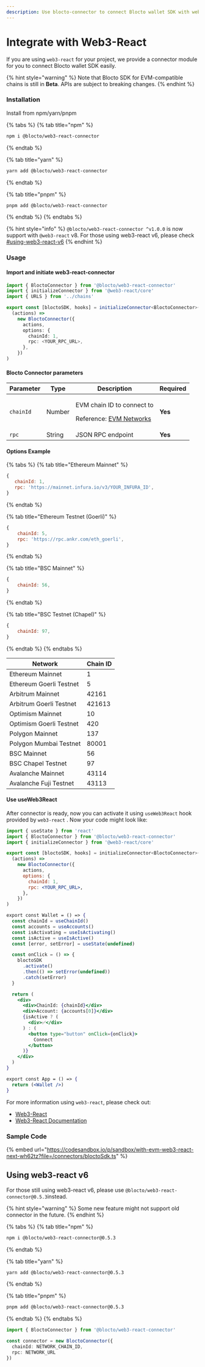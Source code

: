 ```yaml
---
description: Use blocto-connector to connect Blocto wallet SDK with web3-react easily
---
```


# Integrate with Web3-React

If you are using `web3-react` for your project, we provide a connector module for you to connect Blocto wallet SDK easily.

{% hint style="warning" %}
Note that Blocto SDK for EVM-compatible chains is still in **Beta**. APIs are subject to breaking changes.
{% endhint %}

### Installation

Install from npm/yarn/pnpm

{% tabs %}
{% tab title="npm" %}
```bash
npm i @blocto/web3-react-connector
```
{% endtab %}

{% tab title="yarn" %}
```bash
yarn add @blocto/web3-react-connector
```
{% endtab %}

{% tab title="pnpm" %}
```bash
pnpm add @blocto/web3-react-connector
```
{% endtab %}
{% endtabs %}

{% hint style="info" %}
`@blocto/web3-react-connector ^v1.0.0` is now support with `@web3-react` v8. For those using web3-react v6, please check [#using-web3-react-v6](integrate-with-web3-react.md#using-web3-react-v6 "mention")
{% endhint %}

### Usage

#### Import and initiate web3-react-connector

```typescript
import { BloctoConnector } from '@blocto/web3-react-connector'
import { initializeConnector } from '@web3-react/core'
import { URLS } from '../chains'

export const [bloctoSDK, hooks] = initializeConnector<BloctoConnector>(
  (actions) =>
    new BloctoConnector({
      actions,
      options: {
        chainId: 1,
        rpc: <YOUR_RPC_URL>,
      },
    })
)
```

#### Blocto Connector parameters

| Parameter | Type   | Description                                                                                            | Required |
| --------- | ------ | ------------------------------------------------------------------------------------------------------ | -------- |
| `chainId` | Number | <p>EVM chain ID to connect to</p><p>Reference: <a href="https://chainid.network/">EVM Networks</a></p> | **Yes**  |
| `rpc`     | String | JSON RPC endpoint                                                                                      | **Yes**  |

#### Options Example

{% tabs %}
{% tab title="Ethereum Mainnet" %}
```javascript
{
   chainId: 1,
   rpc: 'https://mainnet.infura.io/v3/YOUR_INFURA_ID',
}
```
{% endtab %}

{% tab title="Ethereum Testnet (Goerli)" %}
```javascript
{
    chainId: 5,
    rpc: 'https://rpc.ankr.com/eth_goerli',
}
```
{% endtab %}

{% tab title="BSC Mainnet" %}
```javascript
{
    chainId: 56,
}
```
{% endtab %}

{% tab title="BSC Testnet (Chapel)" %}
```javascript
{
    chainId: 97,
}
```
{% endtab %}
{% endtabs %}

| Network                 | Chain ID |
| ----------------------- | -------- |
| Ethereum Mainnet        | 1        |
| Ethereum Goerli Testnet | 5        |
| Arbitrum Mainnet        | 42161    |
| Arbitrum Goerli Testnet | 421613   |
| Optimism Mainnet        | 10       |
| Optimism Goerli Testnet | 420      |
| Polygon Mainnet         | 137      |
| Polygon Mumbai Testnet  | 80001    |
| BSC Mainnet             | 56       |
| BSC Chapel Testnet      | 97       |
| Avalanche Mainnet       | 43114    |
| Avalanche Fuji Testnet  | 43113    |

#### Use useWeb3React

After connector is ready, now you can activate it using `useWeb3React` hook provided by `web3-react` . Now your code might look like:

```jsx
import { useState } from 'react'
import { BloctoConnector } from '@blocto/web3-react-connector'
import { initializeConnector } from '@web3-react/core'

export const [bloctoSDK, hooks] = initializeConnector<BloctoConnector>(
  (actions) =>
    new BloctoConnector({
      actions,
      options: {
        chainId: 1,
        rpc: <YOUR_RPC_URL>,
      },
    })
)

export const Wallet = () => {
  const chainId = useChainId()
  const accounts = useAccounts()
  const isActivating = useIsActivating()
  const isActive = useIsActive()
  const [error, setError] = useState(undefined)

  const onClick = () => {
    bloctoSDK
      .activate()
      .then(() => setError(undefined))
      .catch(setError)
  }

  return (
    <div>
      <div>ChainId: {chainId}</div>
      <div>Account: {accounts[0]}</div>
      {isActive ? (
        <div>✅</div>
      ) : (
        <button type="button" onClick={onClick}>
          Connect
        </button>
      )}
    </div>
  )
}

export const App = () => {
  return (<Wallet />)
}
```

For more information using `web3-react`, please check out:

* [Web3-React](https://github.com/NoahZinsmeister/web3-react)
* [Web3-React Documentation](https://github.com/NoahZinsmeister/web3-react/tree/v6/docs)

### Sample Code

{% embed url="https://codesandbox.io/p/sandbox/with-evm-web3-react-next-wh62tz?file=/connectors/bloctoSdk.ts" %}

## Using web3-react v6

For those still using web3-react v6, please use `@blocto/web3-react-connector@0.5.3`instead.

{% hint style="warning" %}
Some new feature might not support old connector in the future.
{% endhint %}

{% tabs %}
{% tab title="npm" %}
```bash
npm i @blocto/web3-react-connector@0.5.3
```
{% endtab %}

{% tab title="yarn" %}
```bash
yarn add @blocto/web3-react-connector@0.5.3
```
{% endtab %}

{% tab title="pnpm" %}
```bash
pnpm add @blocto/web3-react-connector@0.5.3
```
{% endtab %}
{% endtabs %}

```typescript
import { BloctoConnector } from '@blocto/web3-react-connector'

const connector = new BloctoConnector({
  chainId: NETWORK_CHAIN_ID,
  rpc: NETWORK_URL
})
```
